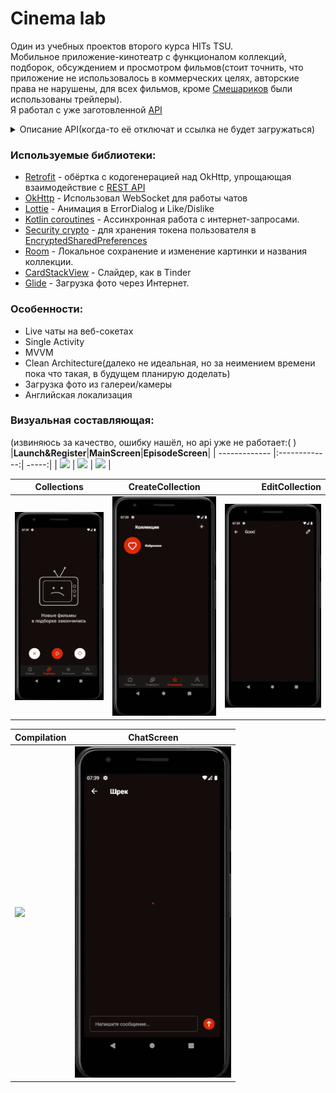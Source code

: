 # Cinema lab

Один из учебных проектов второго курса HITs TSU.<br>
Мобильное приложение-кинотеатр с функционалом коллекций, подборок, обсуждением и просмотром фильмов(стоит точнить, что приложение не использовалось в коммерческих целях, авторские права не нарушены, для всех фильмов, кроме [Смешариков](https://www.smeshariki.ru/) были использованы трейлеры).<br>
Я работал с уже заготовленной [API](http://107684.web.hosting-russia.ru:8000/api/swagger/index.html?url=/api/static/cinema-api.yaml#/)
<details><summary>Описание API(когда-то её отключат и ссылка не будет загружаться)</summary>
Auth Регистрация и получение токена<br>

**POST** /auth​/register *Регистрация*<br>
**POST** /auth​/login *Аутентификация в системе*<br>
**POST** /auth​/refresh *Обновление access token'a с помощью refresh token'а*<br>


**Cover Обложка для приложения**<br>
**GET** /cover *Получить информацию о фильме для обложки.*<br>

**Movie Информация о киноновинках**<br>
**GET** /movies *Получить список фильмов.*<br>
**GET** /movies​/{movieId}​/episodes *Получить список эпизодов.*<br>
**POST** /movies​/{movieId}​/dislike *Убрать фильм из подборки.*<br>

**Collections Информация о коллекциях пользователя**<br>
**GET** /collections *Список коллекций данного пользователя.*<br>
**POST** /collections *Создать коллекцию.*<br>
**DELETE** /collections​/{collectionId} *Удаление коллекции*<br>
**GET** /collections​/{collectionId}​/movies *Получить список фильмов в коллекции*<br>
**POST** /collections​/{collectionId}​/movies *Добавить фильм в коллекцию*<br>
**DELETE** /collections​/{collectionId}​/movies *Удаление фильма из коллекции*<br>

**Tags Информация о тегах**<br>
**GET** /tags *Список всех тегов*<br>

**Episodes Информация о эпизодах**<br>
**GET** /episodes​/{episodeId}​/comments *Получить список комментариев к эпизоду.*<br>
**POST** /episodes​/{episodeId}​/comments *Добавить комментарий.*<br>
**GET** /episodes​/{episodeId}​/time *Получить текущую позицию.*<br>
**POST** ​/episodes​/{episodeId}​/time *Сохранить текущую позицию эпизода.*<br>

**Chats Информация о чатах**<br>
**GET** ​/chats *Список чатов, в которых участвует данный пользователь.*<br>
**GET** ​/chats​/{chatId} *Информация о чате.*<br>
**GET** ​/chats​/{chatId}​/messages *Список сообщений чата.*<br>
**POST** ​/chats​/{chatId}​/messages *Отправить сообщение.*<br>

**History Информация об истории**<br>
**GET** ​/history *История просмотров пользователя.*<br>

**Preferences Информация о предпочтениях**<br>
**GET** ​/preferences *Получить список предпочтений пользователя.*<br>
**PUT** ​/preferences *Изменить предпочтения пользователя.*<br>

**Profile Информация о профиле пользователя**<br>
**GET** ​/profile *Получить информацию о пользователе*<br>
**PATCH** ​/profile *Редактирование данных пользователя*<br>
**POST** ​/profile​/avatar *Загрузка фотографии*<br>

</details>

### **Используемые библиотеки**:
- [Retrofit](https://github.com/square/retrofit) - обёртка с кодогенерацией над OkHttp, упрощающая взаимодействие с [REST API](https://ru.wikipedia.org/wiki/REST)
- [OkHttp](https://square.github.io/okhttp/) - Использовал WebSocket для работы чатов
- [Lottie](https://github.com/airbnb/lottie-android/) - Анимация в ErrorDialog и Like/Dislike
- [Kotlin coroutines](https://developer.android.com/kotlin/coroutines) - Ассинхронная работа с интернет-запросами.
- [Security crypto](https://developer.android.com/jetpack/androidx/releases/security) - для хранения токена пользователя в [EncryptedSharedPreferences](https://developer.android.com/reference/androidx/security/crypto/EncryptedSharedPreferences)
- [Room](https://developer.android.com/jetpack/androidx/releases/room) - Локальное сохранение и изменение картинки и названия коллекции. 
- [CardStackView](https://github.com/yuyakaido/CardStackView) - Слайдер, как в Tinder
- [Glide](https://github.com/bumptech/glide) - Загрузка фото через Интернет.

### **Особенности**:
- Live чаты на веб-сокетах
- Single Activity
- MVVM
- Clean Architecture(далеко не идеальная, но за неимением времени пока что такая, в будущем планирую доделать)
- Загрузка фото из галереи/камеры
- Английская локализация


### **Визуальная составляющая**:
(извиняюсь за качество, ошибку нашёл, но api уже не работает:( )
|__Launch&Register__|__MainScreen__|__EpisodeScreen__|
| ------------- |:-------------:| -----:|
| <img src="media/launch_register (2).gif" width=250>      | <img src="media/main_movie_screen.gif" width=250> | <img src="media/episode_screen.gif" width=250> |

|__Collections__|__CreateCollection__ |__EditCollection__|
| ------------- |:-------------:| -----:|
| <img src="media/collection.gif" width=250>      | <img src="media/create_collection.gif" width=250> | <img src="media/edit_collection.gif" width=250> |

|__Compilation__| __ChatScreen__|
| ------------- |   -----|
| <img src="media/compilation_screen.gif" width=250>      | <img src="media/chat_screen.gif" width=250> |

